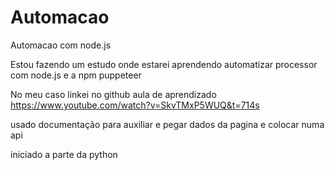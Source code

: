 # Automacao
Automacao com node.js 


Estou fazendo um estudo onde estarei aprendendo automatizar processor com node.js e a npm puppeteer

No meu caso linkei no github
aula de aprendizado https://www.youtube.com/watch?v=SkvTMxP5WUQ&t=714s

usado documentação para auxiliar e pegar dados da pagina e colocar numa api

iniciado a parte da python
